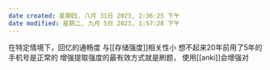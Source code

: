 ```yaml
---
date created: 星期四, 八月 31日 2023, 2:36:25 下午
date modified: 星期二, 九月 5日 2023, 1:57:28 下午
---
```

在特定情境下，回忆的通畅度
与[[存储强度]]相关性小
	想不起来20年前用了5年的手机号是正常的
增强提取强度的最有效方式就是刷题，
使用[[anki]]会增强对